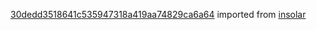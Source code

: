 [30dedd3518641c535947318a419aa74829ca6a64](https://github.com/insolar/insolar/commit/30dedd3518641c535947318a419aa74829ca6a64) imported from [insolar](https://github.com/insolar/insolar)
